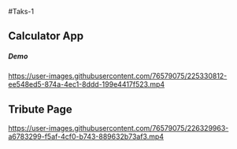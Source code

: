 #Taks-1

## Calculator App

##### Demo 
https://user-images.githubusercontent.com/76579075/225330812-ee548ed5-874a-4ec1-8ddd-199e4417f523.mp4

## Tribute Page
https://user-images.githubusercontent.com/76579075/226329963-a6783299-f5af-4cf0-b743-889632b73af3.mp4

